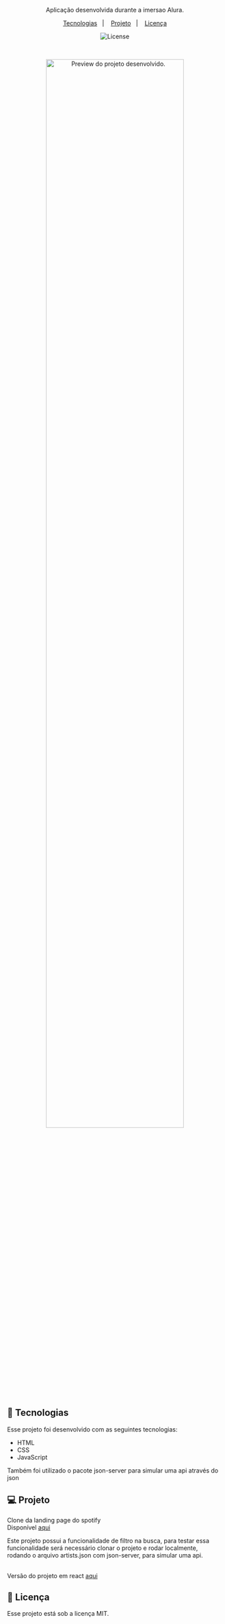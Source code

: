 <p align="center">
Aplicação desenvolvida durante a imersao Alura.
</p>

<p align="center">
  <a href="#-tecnologias">Tecnologias</a>&nbsp;&nbsp;&nbsp;|&nbsp;&nbsp;&nbsp;
  <a href="#-projeto">Projeto</a>&nbsp;&nbsp;&nbsp;|&nbsp;&nbsp;&nbsp;
  <a href="#memo-licença">Licença</a>
</p>

<p align="center">
  <img alt="License" src="https://img.shields.io/static/v1?label=license&message=MIT&color=49AA26&labelColor=000000">
</p>

<br>

<p align="center">
  <img alt="Preview do projeto desenvolvido." src="https://github.com/evandrodias11/spotify-clone/assets/65000871/a8b57acc-e325-45b9-9b0b-f9e224f1a780" width="80%">
</p>

## 🚀 Tecnologias

Esse projeto foi desenvolvido com as seguintes tecnologias:

- HTML
- CSS
- JavaScript

Também foi utilizado o pacote json-server para simular uma api através do json

## 💻 Projeto

Clone da landing page do spotify </br>
Disponível <a href='https://evandrodias11.github.io/spotify-clone/' target='_blank'>aqui</a>

Este projeto possui a funcionalidade de filtro na busca, para testar essa funcionalidade será necessário clonar o projeto e rodar localmente, rodando o arquivo artists.json com json-server, para simular uma api. </br></br>

Versão do projeto em react <a href="https://github.com/evandrodias11/sptify-clone-react">aqui</a>

## 📝 Licença

Esse projeto está sob a licença MIT.
